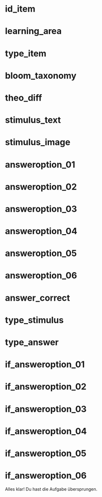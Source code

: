 # id_item

<!-- Numerisch: z.B. 100 -->

# learning_area

<!---
String (eines von):
    - Deskriptivstatistik
    - Wahrscheinlichkeit
    - Grundlagen der Inferenzstatistik
    - Gruppenvergleiche
    - Poweranalyse
    - Zusammenhangsmaße
    - Regression
 --->

# type_item

<!---
String (eines von):
    - content
    - coding
 --->

# bloom_taxonomy

<!---
String (eines von):
    - knowledge
    - comprehension
    - application
--->

# theo_diff

<!---
String (eines von):
    - easy
    - medium
    - hard
--->

# stimulus_text

<!-- 
String. Enhält Stimulustext (kann ebenfalls Markdown-Tabellen enthalten)
--->

# stimulus_image

<!-- 
String. Falls zusätztlich zu `stimulus_text` ein Bild als Stimulus verwendet werden soll, kann
hier ein Pfad für das Bild eingefügt werden. (ansonsten auslassen)
--->

# answeroption_01

# answeroption_02

# answeroption_03

# answeroption_04

# answeroption_05

# answeroption_06

<!---
String (eines von):
    - Frage überspringen
    - www/skip.png
  
Wenn type_answer: `text`, dann "Frage überspringen"
Wenn type_answer: `image`, dann "www/skip.png
--->

# answer_correct

<!-- Numerisch (Integer) -->


# type_stimulus

<!---
String (eines von):
    - text
    - image
Muss `text` sein, wenn als Stimulus ein Textformat genutzt wurde, und `image`, wenn als Stimulus ein Bild verwendet wurde.
--->

# type_answer

<!---
String (eines von):
    - text
    - image
Muss `text` sein, wenn als Antwortoptionen ein Textformat genutzt wurde, und `image`, wenn als Antwortoptionen Bilder verwendet wurden.
--->

# if_answeroption_01

# if_answeroption_02

# if_answeroption_03

# if_answeroption_04

# if_answeroption_05

# if_answeroption_06

<!--
Bitte so lassen.
-->

Alles klar! Du hast die Aufgabe übersprungen.